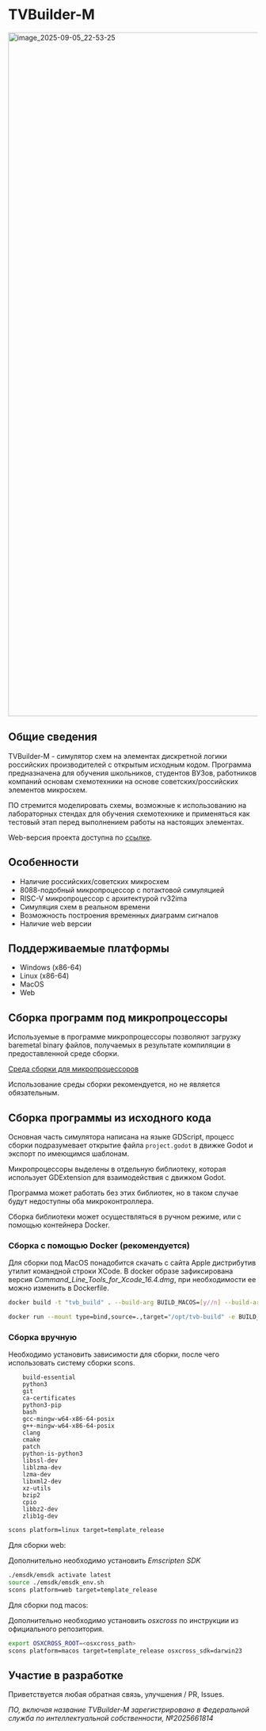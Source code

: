 # TVBuilder-M

<img width="2560" height="1380" alt="image_2025-09-05_22-53-25" src="https://github.com/user-attachments/assets/9c8cf3f9-e2b7-4443-bbce-3fa5bf06dfc6" />

## Общие сведения

TVBuilder-M - симулятор схем на элементах дискретной логики российских производителей с открытым исходным кодом.
Программа предназначена для обучения школьников, студентов ВУЗов, работников компаний основам схемотехники на основе советских/российских элементов микросхем.

ПО стремится моделировать схемы, возможные к использованию на лабораторных стендах для обучения схемотехнике и применяться как тестовый этап перед выполнением работы на настоящих элементах.

Web-версия проекта доступна по [ссылке](https://andrien777.github.io).

## Особенности

- Наличие российских/советских микросхем
- 8088-подобный микропроцессор с потактовой симуляцией
- RISC-V микропроцессор с архитектурой rv32ima
- Симуляция схем в реальном времени
- Возможность построения временных диаграмм сигналов
- Наличие web версии


## Поддерживаемые платформы

- Windows (x86-64)
- Linux (x86-64)
- MacOS
- Web

## Сборка программ под микропроцессоры

Используемые в программе микропроцессоры позволяют загрузку baremetal binary файлов, получаемых в результате компиляции в предоставленной среде сборки.


[Среда сборки для микропроцессоров](https://github.com/Andrien777/tvbuilder-compilation-environments)

Использование среды сборки рекомендуется, но не является обязательным.

## Сборка программы из исходного кода

Основная часть симулятора написана на языке GDScript, процесс сборки подразумевает открытие файла ```project.godot``` в движке Godot и экспорт по имеющимся шаблонам.

Микропроцессоры выделены в отдельную библиотеку, которая использует GDExtension для взаимодействия с движком Godot.

Программа может работать без этих библиотек, но в таком случае будут недоступны оба микроконтроллера.

Сборка библиотеки может осуществляться в ручном режиме, или с помощью контейнера Docker.

### Сборка с помощью Docker (рекомендуется)

Для сборки под MacOS понадобится скачать с сайта Apple дистрибутив утилит командной строки XCode. В docker образе зафиксирована версия _Command_Line_Tools_for_Xcode_16.4.dmg_, при необходимости ее можно изменить в Dockerfile.
```bash
docker build -t "tvb_build" . --build-arg BUILD_MACOS=[y//n] --build-arg BUILD_WEB=[y//n]
```

```bash
docker run --mount type=bind,source=.,target="/opt/tvb-build" -e BUILD_TARGET=[RELEASE//DEBUG] tvb_build
```
### Сборка вручную

Необходимо установить зависимости для сборки, после чего использовать систему сборки scons.

```
    build-essential 
    python3 
    git
    ca-certificates 
    python3-pip 
    bash 
    gcc-mingw-w64-x86-64-posix 
    g++-mingw-w64-x86-64-posix 
    clang 
    cmake 
    patch 
    python-is-python3 
    libssl-dev 
    liblzma-dev 
    lzma-dev 
    libxml2-dev 
    xz-utils 
    bzip2 
    cpio 
    libbz2-dev 
    zlib1g-dev
```

```bash 
scons platform=linux target=template_release
```


Для сборки web:

Дополнительно необходимо установить _Emscripten SDK_

```bash
./emsdk/emsdk activate latest
source ./emsdk/emsdk_env.sh
scons platform=web target=template_release
```
Для сборки под macos:

Дополнительно необходимо установить _osxcross_ по инструкции из официального репозитория.

```bash
export OSXCROSS_ROOT=<osxcross_path>
scons platform=macos target=template_release osxcross_sdk=darwin23
```
## Участие в разработке

Приветствуется любая обратная связь, улучшения / PR, Issues.

_ПО, включая название TVBuilder-M зарегистрировано в Федеральной служба по интеллектуальной собственности, №2025661814_
